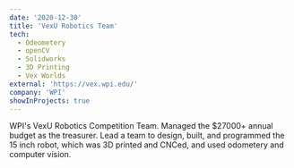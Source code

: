 ```yaml
---
date: '2020-12-30'
title: 'VexU Robotics Team'
tech:
  - Odeometery
  - openCV
  - Solidworks
  - 3D Printing
  - Vex Worlds
external: 'https://vex.wpi.edu/'
company: 'WPI'
showInProjects: true
---
```


WPI's VexU Robotics Competition Team. Managed the $27000+ annual budget as the treasurer. Lead a team to design, built, and programmed the 15 inch robot, which was 3D printed and CNCed, and used odometery and computer vision.
